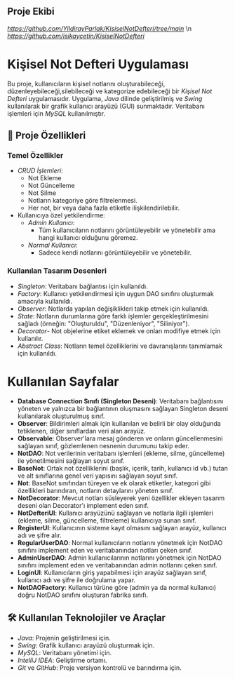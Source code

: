 ## Proje Ekibi
*https://github.com/YildirayParlak/KisiselNotDefteri/tree/main* \n
*https://github.com/isikaycetin/KisiselNotDefteri*

# Kişisel Not Defteri Uygulaması

Bu proje, kullanıcıların kişisel notlarını oluşturabileceği, düzenleyebileceği,silebileceği ve kategorize edebileceği bir *Kişisel Not Defteri* uygulamasıdır. Uygulama, *Java* dilinde geliştirilmiş ve *Swing* kullanılarak bir grafik kullanıcı arayüzü (GUI) sunmaktadır. Veritabanı işlemleri için *MySQL* kullanılmıştır.


## 📌 Proje Özellikleri

### Temel Özellikler
- *CRUD İşlemleri*:
  - Not Ekleme
  - Not Güncelleme
  - Not Silme
  - Notların kategoriye göre filtrelenmesi.
  - Her not, bir veya daha fazla etiketle ilişkilendirilebilir.
- Kullanıcıya özel yetkilendirme:
  - *Admin Kullanıcı*:
    - Tüm kullanıcıların notlarını görüntüleyebilir ve yönetebilir ama hangi kullanıcı olduğunu göremez.
  - *Normal Kullanıcı*:
    - Sadece kendi notlarını görüntüleyebilir ve yönetebilir.

### Kullanılan Tasarım Desenleri
- *Singleton*: Veritabanı bağlantısı için kullanıldı.
- *Factory*: Kullanıcı yetkilendirmesi için uygun DAO sınıfını oluşturmak amacıyla kullanıldı.
- *Observer*: Notlarda yapılan değişiklikleri takip etmek için kullanıldı.
- *State*: Notların durumlarına göre farklı işlemler gerçekleştirilmesini sağladı (örneğin: "Oluşturuldu", "Düzenleniyor", "Siliniyor").
- *Decorator*- Not objelerine etiket eklemek ve onları modifiye etmek için kullanılır.
- *Abstract Class*: Notların temel özelliklerini ve davranışlarını tanımlamak için kullanıldı.

# Kullanılan Sayfalar

- **Database Connection Sınıfı (Singleton Deseni)**: Veritabanı bağlantısını yöneten ve yalnızca bir bağlantının oluşmasını sağlayan Singleton deseni kullanılarak oluşturulmuş sınıf.
- **Observer**: Bildirimleri almak için kullanılan ve belirli bir olay olduğunda tetiklenen, diğer sınıflardan veri alan arayüz.
- **Observable**: Observer'lara mesaj gönderen ve onların güncellenmesini sağlayan sınıf, gözlemlenen nesnenin durumunu takip eder.
- **NotDAO**: Not verilerinin veritabanı işlemleri (ekleme, silme, güncelleme) ile yönetilmesini sağlayan soyut sınıf.
- **BaseNot**: Ortak not özelliklerini (başlık, içerik, tarih, kullanıcı id vb.) tutan ve alt sınıflarına genel veri yapısını sağlayan soyut sınıf.
- **Not**: BaseNot sınıfından türeyen ve ek olarak etiketler, kategori gibi özellikleri barındıran, notların detaylarını yöneten sınıf.
- **NotDecorator**: Mevcut notları süsleyerek yeni özellikler ekleyen tasarım deseni olan Decorator'ı implement eden sınıf.
- **NotDefteriUI**: Kullanıcı arayüzünü sağlayan ve notlarla ilgili işlemleri (ekleme, silme, güncelleme, filtreleme) kullanıcıya sunan sınıf.
- **RegisterUI**: Kullanıcının sisteme kayıt olmasını sağlayan arayüz, kullanıcı adı ve şifre alır.
- **RegularUserDAO**: Normal kullanıcıların notlarını yönetmek için NotDAO sınıfını implement eden ve veritabanından notları çeken sınıf.
- **AdminUserDAO**: Admin kullanıcılarının notlarını yönetmek için NotDAO sınıfını implement eden ve veritabanından admin notlarını çeken sınıf.
- **LoginUI**: Kullanıcıların giriş yapabilmesi için arayüz sağlayan sınıf, kullanıcı adı ve şifre ile doğrulama yapar.
- **NotDAOFactory**: Kullanıcı türüne göre (admin ya da normal kullanıcı) doğru NotDAO sınıfını oluşturan fabrika sınıfı.


## 🛠 Kullanılan Teknolojiler ve Araçlar

- *Java*: Projenin geliştirilmesi için.
- *Swing*: Grafik kullanıcı arayüzü oluşturmak için.
- *MySQL*: Veritabanı yönetimi için.
- *IntelliJ IDEA*: Geliştirme ortamı.
- *Git* ve *GitHub*: Proje versiyon kontrolü ve barındırma için.


